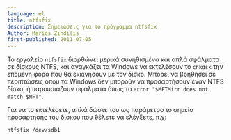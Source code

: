 ```yaml
---
language: el
title: ntfsfix
description: Σημειώσεις για το πρόγραμμα ntfsfix
Author: Marios Zindilis
first-published: 2011-07-05
---
```


Το εργαλείο `ntfsfix` διορθώνει μερικά συνηθισμένα και απλά σφάλματα σε 
δίσκους NTFS, και αναγκάζει τα Windows να εκτελέσουν το `chkdsk` την 
επόμενη φορά που θα εκκινήσουν με τον δίσκο. Μπορεί να βοηθήσει σε 
περιπτώσεις όπου τα Windows δεν μπορούν να προσαρτήσουν έναν NTFS δίσκο, 
ή παρουσιάζουν σφάλματα όπως το `error "$MFTMirr does not match $MFT"`.

Για να το εκτελέσετε, απλά δώστε του ως παράμετρο το σημείο προσάρτησης 
του δίσκου που θέλετε να ελέγξετε, π.χ:

    ntfsfix /dev/sdb1
